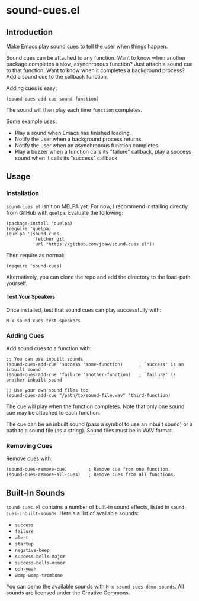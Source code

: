 # sound-cues.el

## Introduction
Make Emacs play sound cues to tell the user when things happen. 

Sound cues can be attached to any function. Want to know when another package completes a slow, asynchronous function? Just attach a sound cue to that function. Want to know when it completes a background process? Add a sound cue to the callback function. 

Adding cues is easy:
```emacs-lisp
(sound-cues-add-cue sound function)
```

The sound will then play each time `function` completes.

Some example uses:

- Play a sound when Emacs has finished loading.
- Notify the user when a background process returns.
- Notify the user when an asynchronous function completes.
- Play a buzzer when a function calls its "failure" callback, play a success sound when it calls its "success" callback.

## Usage

### Installation
`sound-cues.el` isn't on MELPA yet. For now, I recommend installing directly from GitHub with `quelpa`. Evaluate the following:
```emacs-lisp
(package-install 'quelpa)
(require 'quelpa)
(quelpa '(sound-cues
          :fetcher git 
          :url "https://github.com/jcaw/sound-cues.el"))
```

Then require as normal:
```emacs-lisp
(require 'sound-cues)
```

Alternatively, you can clone the repo and add the directory to the load-path yourself.

#### Test Your Speakers

Once installed, test that sound cues can play successfully with:
```emacs-lisp
M-x sound-cues-test-speakers
```

### Adding Cues

Add sound cues to a function with:
```emacs-lisp
;; You can use inbuilt sounds
(sound-cues-add-cue 'success 'some-function)      ; `success' is an inbuilt sound
(sound-cues-add-cue 'failure 'another-function)   ; `failure' is another inbuilt sound

;; Use your own sound files too
(sound-cues-add-cue "/path/to/sound-file.wav" 'third-function)              
```

The cue will play when the function completes. Note that only one sound cue may be attached to each function.

The cue can be an inbuilt sound (pass a symbol to use an inbuilt sound) or a path to a sound file (as a string). Sound files must be in WAV format.

### Removing Cues

Remove cues with:
```emacs-lisp
(sound-cues-remove-cue)        ; Remove cue from one function.
(sound-cues-remove-all-cues)   ; Remove cues from all functions.
```

## Built-In Sounds
`sound-cues.el` contains a number of built-in sound effects, listed in `sound-cues-inbuilt-sounds`. Here's a list of available sounds:

- `success`
- `failure`
- `alert`
- `startup`
- `negative-beep`
- `success-bells-major`
- `success-bells-minor`
- `ooh-yeah`
- `womp-womp-trombone`

You can demo the available sounds with `M-x sound-cues-demo-sounds`. All sounds are licensed under the Creative Commons.
